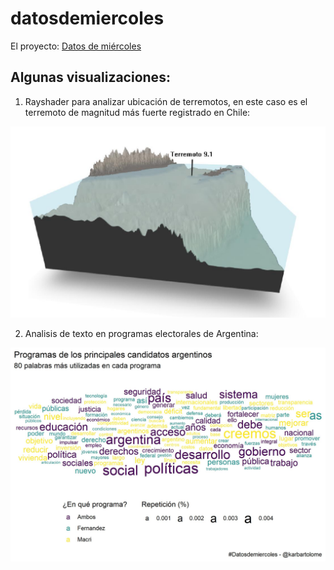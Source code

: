 # datosdemiercoles

El proyecto: 
<a href=https://github.com/cienciadedatos/datos-de-miercoles > Datos de miércoles </a>


## Algunas visualizaciones:

1. Rayshader para analizar ubicación de terremotos, en este caso es el terremoto de magnitud más fuerte registrado en Chile:

<img src="https://github.com/karbartolome/datosdemiercoles/blob/master/visualizaciones/terremotos_rayshader.jpeg"></img>

2. Analisis de texto en programas electorales de Argentina:

<img src="https://github.com/karbartolome/datosdemiercoles/blob/master/visualizaciones/programas_electorales.jpeg"></img>
